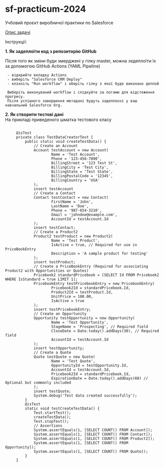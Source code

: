 # sf-practicum-2024
Учбовий проєкт виробничої практики по Salesforce

[Опис задачі](https://docs.google.com/document/d/1Zj1pv4o84AQMehs_TjTEMYZ4R4DNCahExgIJDkcW5_Y/edit?usp=sharing)


Інструкції: 
 
  <b>1. Як задеплоїти код з репозиторію GitHub</b></br>
  
   Після того як зміни буди змерджені у гілку master, можна зедеплоїти їх за допомогою GitHub Actions (YAML Pipeline)
     
     - відкрийте вкладку Actions
     - виберіть "Salesforce CRM Deploy"
     - клікніть "Run workflow" і оберіть гілку з якої буде виконано деплой
     
     Виберіть виконуваний workflow і слідкуйте за логами для відстеження прогресу.
     Після успішного завершення метадані будуть задеплоєні у ваш навчальний Salesforce Org.

  <b>2. Як створити тестові дані</b></br>
   На прикладі приведеного шматка тестового класу

   
   <code>
     @isTest
     private class TestDataCreatorTest {
         public static void createTestData() {
             // Create an Account
             Account testAccount = new Account(
                     Name = 'Test Account',
                     Phone = '123-456-7890',
                     BillingStreet = '123 Test St',
                     BillingCity = 'Test City',
                     BillingState = 'Test State',
                     BillingPostalCode = '12345',
                     BillingCountry = 'USA'
             );
             insert testAccount
             // Create a Contact
             Contact testContact = new Contact(
                     FirstName = 'John',
                     LastName = 'Doe',
                     Phone = '987-654-3210',
                     Email = 'johndoe@example.com',
                     AccountId = testAccount.Id
             );
             insert testContact;   
             // Create a Product2
             Product2 testProduct = new Product2(
                     Name = 'Test Product',
                     IsActive = true, // Required for use in PriceBookEntry
                     Description = 'A sample product for testing'
             );
             insert testProduct;
             // Create a PriceBookEntry (Required for associating Product2 with Opportunities or Quotes)
             Pricebook2 standardPricebook = [SELECT Id FROM Pricebook2 WHERE IsStandard = true LIMIT 1];
             PricebookEntry testPricebookEntry = new PricebookEntry(
                     Pricebook2Id = standardPricebook.Id,
                     Product2Id = testProduct.Id,
                     UnitPrice = 100.00,
                     IsActive = true
             );
             insert testPricebookEntry;
             // Create an Opportunity
             Opportunity testOpportunity = new Opportunity(
                     Name = 'Test Opportunity',
                     StageName = 'Prospecting', // Required field
                     CloseDate = Date.today().addDays(30), // Required field
                     AccountId = testAccount.Id
             );
             insert testOpportunity;
             // Create a Quote
             Quote testQuote = new Quote(
                     Name = 'Test Quote',
                     OpportunityId = testOpportunity.Id,
                     AccountId = testAccount.Id,
                     Pricebook2Id = standardPricebook.Id,
                     ExpirationDate = Date.today().addDays(60) // Optional but commonly included
             );
             insert testQuote;
             System.debug('Test data created successfully');
         }
         @isTest
         static void testCreateTestData() {
             Test.startTest();
             createTestData();
             Test.stopTest();
             // Assertions
             System.assertEquals(1, [SELECT COUNT() FROM Account]);
             System.assertEquals(1, [SELECT COUNT() FROM Contact]);
             System.assertEquals(1, [SELECT COUNT() FROM Product2]);
             System.assertEquals(1, [SELECT COUNT() FROM Opportunity]);
             System.assertEquals(1, [SELECT COUNT() FROM Quote]);
         }
     }
   </code>
